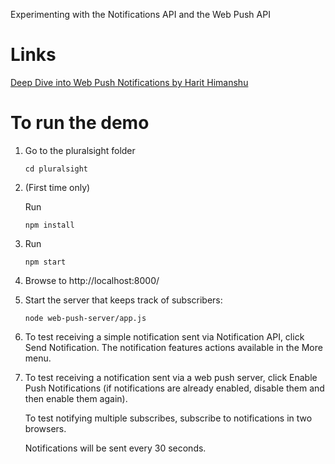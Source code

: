 Experimenting with the Notifications API and the Web Push API

# Links

[Deep Dive into Web Push Notifications by Harit Himanshu](https://app.pluralsight.com/library/courses/web-push-notifications-deep-dive/table-of-contents)

# To run the demo

1. Go to the pluralsight folder
    
    ```
    cd pluralsight
    ```

1. (First time only) 

    Run

    ```
    npm install
    ```
   
1. Run

    ```
    npm start
    ```

1. Browse to http://localhost:8000/

1. Start the server that keeps track of subscribers:

    ```
    node web-push-server/app.js
    ```

1. To test receiving a simple notification sent via Notification API, 
   click Send Notification. The notification features actions available 
   in the More menu.

1. To test receiving a notification sent via a web push server, 
   click Enable Push Notifications (if notifications are already enabled, 
   disable them and then enable them again). 

   To test notifying multiple subscribes, subscribe to notifications 
   in two browsers.
   
   Notifications will be sent every 30 seconds.
